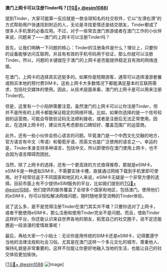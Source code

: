 **澳门上网卡可以注册Tinder吗？[[TG💪+ @esim1088](https://t.me/s/esim1088)]**

提到Tinder，大家可能第一反应就是一款全球知名的社交软件，它以“左滑右滑”的方式帮助用户快速找到附近的人，无论是寻找爱情还是结交朋友，Tinder都成了很多人手机里的必备应用。不过，对于一些常去澳门旅游或者在澳门工作的小伙伴来说，问题来了——澳门的上网卡可以注册Tinder吗？

首先，让我们明确一下问题的核心：Tinder的注册条件是什么？理论上，只要你的设备能够访问互联网，并且有有效的手机号码用于验证，那么你就可以注册Tinder。所以，问题的关键就在于澳门的上网卡是否能提供稳定且有效的网络连接。

在澳门，上网卡的选择其实还挺多的。如果你是短期游客，通常可以选择漫游套餐或购买本地的预付费SIM卡。这些上网卡大多数情况下都能满足基本的互联网需求，包括社交媒体的使用。因此，从技术层面来看，澳门的上网卡是可以用来注册Tinder的。

但是，这里有一个小陷阱需要注意。虽然澳门的上网卡可以让你注册Tinder，但并不是所有的上网卡都能保证稳定的网络环境。比如，如果你选择的是一个信号较弱的运营商，可能会导致验证码无法顺利接收，或者是注册后无法正常使用。因此，在选择上网卡时，建议优先考虑那些口碑较好、覆盖范围广的运营商。

此外，还有一些小伙伴会担心语言的问题。毕竟澳门是一个中西文化交融的地方，官方语言有中文（粤语）和葡萄牙语，而英文也是广泛使用的语言之一。幸运的是，Tinder本身支持多种语言，包括中文，所以即使你在澳门使用上网卡，也不会因为语言障碍而困扰。

当然，除了上网卡的选择，还有一个更高效的方式值得推荐，那就是eSIM卡。eSIM卡是一种虚拟SIM卡，不需要实体卡槽，直接通过网络下载到手机里即可使用。对于经常往返于不同国家和地区的人来说，eSIM卡无疑是一个非常方便的选择。目前市面上有不少提供eSIM服务的平台，比如我们提到的[TG💪+ @esim1088](https://t.me/s/esim1088)，他们提供的服务覆盖了全球多个国家和地区，包括澳门。使用他们的eSIM卡，你可以轻松解决网络问题，随时随地享受流畅的Tinder体验。

说了这么多，是不是觉得注册Tinder在澳门其实并不难？只要你选对了上网卡，或者干脆使用eSIM卡，那么注册和使用Tinder完全不是问题。而且，借助Tinder这样的平台，你还能认识来自世界各地的朋友，拓宽自己的社交圈子，说不定还能邂逅一段浪漫的爱情故事呢！

最后，再给大家一个小贴士：无论你是用传统的SIM卡还是eSIM卡，记得要遵守当地的法律法规和社会习俗。尤其是在澳门这样一个多元文化的城市，尊重他人、保持礼貌是非常重要的。这样不仅能让你更好地融入当地的生活，也能让自己的社交体验更加愉快。

[[TG💪+ @esim1088](https://t.me/s/esim1088) ![Image](https://i.postimg.cc/4NQfJmqS/Snipaste-2025-05-13-00-14-12.png)]